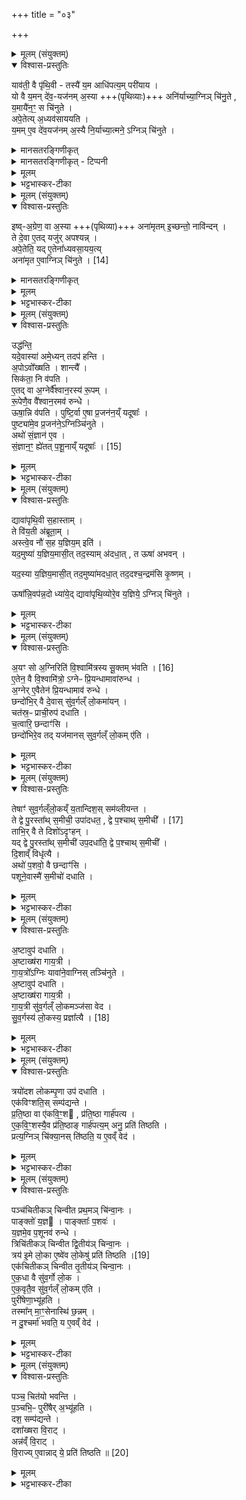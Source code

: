 +++
title = "०३"

+++

<details><summary>मूलम् (संयुक्तम्)</summary>

याव॑ती॒ वै पृ॑थि॒वी तस्यै॑ य॒म आधि॑पत्य॒म्परी॑याय॒ यो वै य॒मन्दे॑व॒यज॑नम॒स्या अनि॑र्याच्या॒ग्निञ्चि॑नु॒ते य॒मायै॑न॒ꣳ॒ स चि॑नु॒तेऽपे॒तेत्य॒ध्यव॑साययति य॒ममे॒व दे॑व॒यज॑नम॒स्यै नि॒र्याच्या॒त्मने॒ऽग्निञ्चि॑नुत
</details>

<details open><summary>विश्वास-प्रस्तुतिः</summary>

याव॑ती॒ वै पृ॑थि॒वी - तस्यै॑ य॒म आधि॑पत्य॒म् परी॑याय ।  
यो वै य॒मन् दे॑व॒-यज॑नम् अ॒स्या +++(पृथिव्याः)+++ अनि॑र्याच्या॒ग्निञ् चि॑नु॒ते ,  
य॒मायै॑न॒ꣳ॒ स चि॑नुते ।  
अपे॒तेत्य् अ॒ध्यव॑साययति ।  
य॒मम् ए॒व दे॑व॒यज॑नम् अ॒स्यै नि॒र्याच्या॒त्मने॒ ऽग्निञ् चि॑नुते ।  
</details>

<details><summary>मानसतरङ्गिणीकृत्</summary>

Whatever is the circumference of the earth Yama has the lordship over that.  
Indeed, he who piles the fire-altar without beseeching Yama for this (a piece of earth) for the sacrifice to the gods  
indeed piles this [altar] for Yama.  
Having beseeched Yama with the [incantation] "Go from here...”,  
for a part of this [earth], he determines the [ritual site] and piles an altar for himself to sacrifice to the gods.
</details>

<details><summary>मानसतरङ्गिणीकृत् - टिप्पनी</summary>

One who meditates on it may attain a philosophical realization. In the RV we have a funerary incantation to yama & the manes which goes by this pratIka. 

While the brAhmaNa mentions the piling of the fire altar, the same incantation is also used to establish the most basic altar: the gArhapatya or the household fire.
</details>


<details><summary>मूलम्</summary>

याव॑ती॒ वै पृ॑थि॒वी तस्यै॑ य॒म आधि॑पत्य॒म् परी॑याय ।  
यो वै य॒मन्दे॑व॒यज॑नम् अ॒स्या अनि॑र्याच्या॒ग्निञ् चि॑नु॒ते , य॒मायै॑न॒ꣳ॒ स चि॑नुते ।  
अपे॒तेत्य॒ध्यव॑साययति ।  
य॒ममे॒व दे॑व॒यज॑नम॒स्यै नि॒र्याच्या॒त्मने॒ ऽग्निञ् चि॑नुते ।  
</details>

<details><summary>भट्टभास्कर-टीका</summary>

1यावती वा इत्यादि ॥ 'अपेत वीत' इति देवयजनाध्यवसानमन्त्रः । यममिति । 'अकथितं च' इति कर्मत्वम् ॥
</details>

<details><summary>मूलम् (संयुक्तम्)</summary>

इष्व॒ग्रेण॒ वा अ॒स्या अना॑मृतमि॒च्छन्तो॒ नावि॑न्द॒न्ते दे॒वा ए॒तद्यजु॑रपश्य॒न्नपे॒तेति॒ यदे॒तेना᳚ध्यवसा॒यय॑ति [14]  
अना॑मृत ए॒वाग्निञ्चि॑नुत॒
</details>

<details open><summary>विश्वास-प्रस्तुतिः</summary>

इष्व्-अ॒ग्रेण॒ वा अ॒स्या +++(पृथिव्या)+++ अना॑मृतम् इ॒च्छन्तो॒ नावि॑न्दन् ।  
ते दे॒वा ए॒तद् यजु॑र् अपश्यन्न् ।  
अपे॒तेति॒ यद् ए॒तेना᳚ध्यवसा॒यय॒त्य्  
अना॑मृत ए॒वाग्निञ् चि॑नुते । [14]   
</details>

<details><summary>मानसतरङ्गिणीकृत्</summary>

[ In spite of] desiring so, they could not find even as much as an arrow-tip of this [earth] without death. [Thus] the gods saw this Yajus, 'Go from here'. If he determines [the ritual site] with this [Yajus], he indeed piles the fire-altar free from death.
</details>


<details><summary>मूलम्</summary>

इष्व॒ग्रेण॒ वा अ॒स्या अना॑मृतमि॒च्छन्तो॒ नावि॑न्दन् ।  
ते दे॒वा ए॒तद् यजु॑रपश्यन्न् ।  
अपे॒तेति॒  
यदे॒तेना᳚ध्यवसा॒यय॒त्य् अना॑मृत ए॒वाग्निञ् चि॑नुते । [14]   
</details>

<details><summary>भट्टभास्कर-टीका</summary>

2इष्वग्रेणेति ॥ इष्वग्रमात्रया अस्याः सम्बन्धिनं एकदेशं अनामृतं अमृतैरपि रहितमिच्छन्तः अन्विच्छन्तोऽपि नाविन्दन् नालभन्त । अनामृत एवेति । प्रेतानामृतप [मृतादप] सारितत्वात् ॥
</details>

<details><summary>मूलम् (संयुक्तम्)</summary>

उद्ध॑न्ति॒ यदे॒वास्या॑ अमे॒ध्यन्तदप॑ हन्त्य॒पोऽवो᳚ख्षति॒ शान्त्यै॒ सिक॑ता॒ नि व॑पत्ये॒तद्वा अ॒ग्नेर्वै᳚श्वान॒रस्य॑ रू॒पꣳ रू॒पेणै॒व वै᳚श्वान॒रमव॑ रुन्द्ध॒ ऊषा॒न्नि व॑पति॒ पुष्टि॒र्वा ए॒षा प्र॒जन॑न॒य्ँयदूषा॒ᳶ पुष्ट्या॑मे॒व प्र॒जन॑ने॒ऽग्निञ्चि॑नु॒तेऽथो॑ सं॒ज्ञान॑ ए॒व सं॒ज्ञान॒ꣳ॒ ह्ये॑तत् [15]  
प॒शू॒नाय्ँयदूषा॒
</details>

<details open><summary>विश्वास-प्रस्तुतिः</summary>

उद्ध॑न्ति॒   
यदे॒वास्या॑ अमे॒ध्यन् तदप॑ हन्ति ।  
अ॒पोऽवो᳚ख्षति । शान्त्यै᳚ ।   
सिक॑ता॒ नि व॑पति ।  
ए॒तद् वा अ॒ग्नेर्वै᳚श्वान॒रस्य॑ रू॒पम् ।  
रू॒पेणै॒व वै᳚श्वान॒रमव॑ रुन्धे ।  
ऊषा॒न्नि व॑पति ।  पुष्टि॒र्वा ए॒षा प्र॒जन॑न॒य्ँ यदूषाः᳚ ।  
पुष्ट्या॑मे॒व प्र॒जन॑ने॒ऽग्निञ्चि॑नुते ।  
अथो॑ सं॒ज्ञान॑ ए॒व ।  
सं॒ज्ञान॒ꣳ॒ ह्ये॑तत् प॒शू॒नाय्ँ यदूषाः᳚ ।  [15]
</details>

<details><summary>मूलम्</summary>

उद्ध॑न्ति॒   
यदे॒वास्या॑ अमे॒ध्यन् तदप॑ हन्ति ।  
अ॒पोऽवो᳚ख्षति । शान्त्यै᳚ ।   
सिक॑ता॒ नि व॑पति ।  
ए॒तद् वा अ॒ग्नेर्वै᳚श्वान॒रस्य॑ रू॒पम् ।  
रू॒पेणै॒व वै᳚श्वान॒रमव॑ रुन्धे ।  
ऊषा॒न्नि व॑पति ।  पुष्टि॒र्वा ए॒षा प्र॒जन॑न॒य्ँ यदूषाः᳚ ।  
पुष्ट्या॑मे॒व प्र॒जन॑ने॒ऽग्निञ्चि॑नुते ।  
अथो॑ सं॒ज्ञान॑ ए॒व ।  
सं॒ज्ञान॒ꣳ॒ ह्ये॑तत् प॒शू॒नाय्ँ यदूषाः᳚ ।  [15]
</details>

<details><summary>भट्टभास्कर-टीका</summary>

3उद्धन्तीत्यादि ॥ गतम् । सिकतादयः सम्भारा गार्हपत्यायतने निवप्तव्याः । पुष्टिर्वा इत्यादि । पुष्टिहेतवः प्रजननहेतवश्चोषाः, तादृशे प्रदेशे अग्निश्चितो भवति तेषां निवपनेन । अथो अपिच । संज्ञान एवेति । अग्निं चिनुत इत्येव । सम्यक् ज्ञायन्ते पशवो यैः तादृशा ऊषाः ॥
</details>

<details><summary>मूलम् (संयुक्तम्)</summary>

द्यावा॑पृथि॒वी स॒हास्ता॒न्ते वि॑य॒ती अ॑ब्रूता॒मस्त्वे॒व नौ॑ स॒ह य॒ज्ञिय॒मिति॒ यद॒मुष्या॑ य॒ज्ञिय॒मासी॒त्तद॒स्याम॑दधा॒त्त ऊषा॑ अभव॒न्यद॒स्या य॒ज्ञिय॒मासी॒त्तद॒मुष्या॑मदधा॒त्तद॒दश्च॒न्द्रम॑सि कृ॒ष्णमूषा᳚न्नि॒वप॑न्न॒दो ध्या॑ये॒द्द्यावा॑पृथि॒व्योरे॒व य॒ज्ञिये॒ऽग्निञ्चि॑नुते॒
</details>

<details open><summary>विश्वास-प्रस्तुतिः</summary>

द्यावा॑पृथि॒वी स॒हास्ताम् ।  
ते वि॑य॒ती अ॑ब्रूता॒म् ।  
अस्त्वे॒व नौ॑ स॒ह य॒ज्ञिय॒म् इति॑ ।   
यद॒मुष्या॑ य॒ज्ञिय॒मासी॒त् तद॒स्याम् अ॑दधा॒त् , त ऊषा॑ अभवन् ।  

यद॒स्या य॒ज्ञिय॒मासी॒त् तद॒मुष्या॑मदधा॒त् तद॒दश्च॒न्द्रम॑सि कृ॒ष्णम् ।  

ऊषा᳚न्नि॒वप॑न्न॒दो ध्या॑ये॒द् द्यावा॑पृथि॒व्योरे॒व य॒ज्ञिये॒ ऽग्निञ् चि॑नुते ।  
</details>

<details><summary>मूलम्</summary>

द्यावा॑पृथि॒वी स॒हास्ताम् ।  
ते वि॑य॒ती अ॑ब्रूता॒म् ।  
अस्त्वे॒व नौ॑ स॒ह य॒ज्ञिय॒म् इति॑ ।   
यद॒मुष्या॑ य॒ज्ञिय॒मासी॒त् तद॒स्याम् अ॑दधा॒त् , त ऊषा॑ अभवन् ।  

यद॒स्या य॒ज्ञिय॒मासी॒त् तद॒मुष्या॑मदधा॒त् तद॒दश्च॒न्द्रम॑सि कृ॒ष्णम् ।  

ऊषा᳚न्नि॒वप॑न्न॒दो ध्या॑ये॒द् द्यावा॑पृथि॒व्योरे॒व य॒ज्ञिये॒ ऽग्निञ् चि॑नुते ।  
</details>

<details><summary>भट्टभास्कर-टीका</summary>

4द्यावापृथिवी इत्यादि ॥ वियती वियत्यौ विगच्छन्त्यौ । 'वा छन्दसि' इति पूर्वसवर्ण्दीर्घत्वम् । 'शतुरनुमः' इति नद्या उदात्तत्वम् । 'देवताद्वन्द्वे च' इति द्यावापृथिवीशब्द आद्युदात्तः । अस्त्वेवेति । नौ आवयोः यद्यज्ञियं यज्ञार्हं रूपं तत्सहैवास्त्विति विश्लेषारम्भे अब्रूताम् । यदित्यादि । गतम् । अदो ध्यायेदिति । यददः चन्द्रमसि कृष्णं तदिहास्त्विति ॥
</details>

<details><summary>मूलम् (संयुक्तम्)</summary>

ऽयꣳ सो अ॒ग्निरिति॑ वि॒श्वामि॑त्रस्य [16]  
सू॒क्तम्भ॑वत्ये॒तेन॒ वै वि॒श्वामि॑त्रो॒ऽग्नेᳶ प्रि॒यन्धामावा॑रुन्द्धा॒ग्नेरे॒वैतेन॑ प्रि॒यन्धामाव॑ रुन्द्धे॒ छन्दो॑भि॒र्वै दे॒वास्सु॑व॒र्गल्ँलो॒कमा॑य॒ञ्चत॑स्र॒ᳶ प्राची॒रुप॑ दधाति च॒त्वारि॒ छन्दाꣳ॑सि॒ छन्दो॑भिरे॒व तद्यज॑मानस्सुव॒र्गल्ँलो॒कमे॑ति॒
</details>

<details open><summary>विश्वास-प्रस्तुतिः</summary>

अ॒यꣳ सो अ॒ग्निरिति॑ वि॒श्वामि॑त्रस्य  सू॒क्तम् भ॑वति । [16]  
ए॒तेन॒ वै वि॒श्वामि॑त्रो॒ ऽग्नेᳶ प्रि॒यन्धामावा॑रुन्ध ।  
अ॒ग्नेर् ए॒वैतेन॑ प्रि॒यन्धामाव॑ रुन्धे ।  
छन्दो॑भि॒र् वै दे॒वास् सु॑व॒र्गल्ँ लो॒कमा॑यन् ।  
चत॑स्र॒ᳶ प्राची॒रुप॑ दधाति ।  
च॒त्वारि॒ छन्दाꣳ॑सि ।  
छन्दो॑भिरे॒व तद् यज॑मानस् सुव॒र्गल्ँ लो॒कम् ए॑ति ।  
</details>

<details><summary>मूलम्</summary>

अ॒यꣳ सो अ॒ग्निरिति॑ वि॒श्वामि॑त्रस्य  सू॒क्तम् भ॑वति । [16]  
ए॒तेन॒ वै वि॒श्वामि॑त्रो॒ ऽग्नेᳶ प्रि॒यन्धामावा॑रुन्ध ।  
अ॒ग्नेर् ए॒वैतेन॑ प्रि॒यन्धामाव॑ रुन्धे ।  
छन्दो॑भि॒र् वै दे॒वास् सु॑व॒र्गल्ँ लो॒कमा॑यन् ।  
चत॑स्र॒ᳶ प्राची॒रुप॑ दधाति ।  
च॒त्वारि॒ छन्दाꣳ॑सि ।  
छन्दो॑भिरे॒व तद् यज॑मानस् सुव॒र्गल्ँ लो॒कम् ए॑ति ।  
</details>

<details><summary>भट्टभास्कर-टीका</summary>

5अयं स इत्यादि ॥ एतद्विश्वामित्रस्य सूक्तं षडृचम् । आद्याभिः चतसृभिः गार्हपत्यचितौ चतस्रः प्राचीर्याः पुनरिष्टकाः प्रतिमन्त्रमुपदधाति । 'मित्रे चर्षौ' इति पूर्वपदस्य दीर्घत्वम् । अन्तोदात्तत्वं च । चतुस्सङ्ख्यान्वयाच्छन्दोलाभः ॥
</details>

<details><summary>मूलम् (संयुक्तम्)</summary>

तेषाꣳ॑ सुव॒र्गल्ँलो॒कय्ँय॒तान्दिश॒स्सम॑व्लीयन्त॒ ते द्वे पु॒रस्ता᳚थ्स॒मीची॒ उपा॑दधत॒ द्वे [17]  
प॒श्चाथ्स॒मीची॒ ताभि॒र्वै ते दिशो॑ऽदृꣳह॒न्॒यद्द्वे पु॒रस्ता᳚थ्स॒मीची॑ उप॒दधा॑ति॒ द्वे प॒श्चाथ्स॒मीची॑ दि॒शाव्ँविधृ॑त्या॒ अथो॑ प॒शवो॒ वै छन्दाꣳ॑सि पशूने॒वास्मै॑ स॒मीचो॑ दधात्य
</details>

<details open><summary>विश्वास-प्रस्तुतिः</summary>

तेषाꣳ॑ सुव॒र्गल्ँलो॒कय्ँ य॒तान्दिश॒स् सम॑व्लीयन्त ।  
ते द्वे पु॒रस्ता᳚थ् स॒मीची॒ उपा॑दधत॒ , द्वे  प॒श्चाथ् स॒मीची᳚ । [17]  
ताभि॒र् वै ते दिशो॑ऽदृꣳहन् ।  
यद् द्वे पु॒रस्ता᳚थ् स॒मीची॑ उप॒दधा॑ति॒ द्वे प॒श्चाथ् स॒मीची᳚ ।   
दि॒शाव्ँ विधृ॑त्यै ।  
अथो॑ प॒शवो॒ वै छन्दाꣳ॑सि ।   
पशूने॒वास्मै॑ स॒मीचो॑ दधाति ।  
</details>

<details><summary>मूलम्</summary>

तेषाꣳ॑ सुव॒र्गल्ँलो॒कय्ँ य॒तान्दिश॒स् सम॑व्लीयन्त ।  
ते द्वे पु॒रस्ता᳚थ् स॒मीची॒ उपा॑दधत॒ , द्वे  प॒श्चाथ् स॒मीची᳚ । [17]  
ताभि॒र् वै ते दिशो॑ऽदृꣳहन् ।  
यद् द्वे पु॒रस्ता᳚थ् स॒मीची॑ उप॒दधा॑ति॒ द्वे प॒श्चाथ् स॒मीची᳚ ।   
दि॒शाव्ँ विधृ॑त्यै ।  
अथो॑ प॒शवो॒ वै छन्दाꣳ॑सि ।   
पशूने॒वास्मै॑ स॒मीचो॑ दधाति ।  
</details>

<details><summary>भट्टभास्कर-टीका</summary>

6तेषामिति ॥ देवानां यतां गच्छताम् । 'शतुरनुमः' इति विभक्तेरुदात्तत्त्वम् । समव्लीयन्त, व्ली विशरणे । त इति । देवाः पुरस्तात् पूर्वस्यां दिशि द्वे इष्टके सङ्गते दक्षिणामुत्तरां चोपादधत 'चिदसि, परिचिदसि' इत्याभ्याम् । ताभिः इष्टकाभिः । अथो अपि च । चतुस्सङ्ख्यान्वयात् पश्चात्तु [पशुसाधन] छन्दोलाभः ॥
</details>

<details><summary>मूलम् (संयुक्तम्)</summary>

अ॒ष्टावुप॑ दधात्य॒ष्टाख्ष॑रा गाय॒त्री गा॑य॒त्रो᳚ऽग्निर्यावा॑ने॒वाग्निस्तञ्चि॑नुते॒ऽष्टावुप॑ दधात्य॒ष्टाख्ष॑रा गाय॒त्री गा॑य॒त्री सु॑व॒र्गल्ँलो॒कमञ्ज॑सा वेद सुव॒र्गस्य॑ लो॒कस्य॑ [18]  
प्रज्ञा᳚त्यै॒
</details>

<details open><summary>विश्वास-प्रस्तुतिः</summary>

अ॒ष्टावुप॑ दधाति ।  
अ॒ष्टाख्ष॑रा गाय॒त्री ।  
गा॒य॒त्रो᳚ऽग्निः यावा॑ने॒वाग्निस् तञ्चि॑नुते ।   
अ॒ष्टावुप॑ दधाति ।  
अ॒ष्टाख्ष॑रा गाय॒त्री ।  
गा॒य॒त्री सु॑व॒र्गल्ँ लो॒कमञ्ज॑सा वेद ।  
सु॒व॒र्गस्य॑ लो॒कस्य॒ प्रज्ञा᳚त्यै । [18]  
</details>

<details><summary>मूलम्</summary>

अ॒ष्टावुप॑ दधाति ।  
अ॒ष्टाख्ष॑रा गाय॒त्री ।  
गा॒य॒त्रो᳚ऽग्निः यावा॑ने॒वाग्निस् तञ्चि॑नुते ।   
अ॒ष्टावुप॑ दधाति ।  
अ॒ष्टाख्ष॑रा गाय॒त्री ।  
गा॒य॒त्री सु॑व॒र्गल्ँ लो॒कमञ्ज॑सा वेद ।  
सु॒व॒र्गस्य॑ लो॒कस्य॒ प्रज्ञा᳚त्यै । [18]  
</details>

<details><summary>भट्टभास्कर-टीका</summary>

7अष्टावित्यादि ॥ गतम् । अञ्जसेति । ऋजुना मार्गेण ॥
</details>

<details><summary>मूलम् (संयुक्तम्)</summary>

त्रयो॑दश लोकम्पृ॒णा उप॑ दधा॒त्येक॑विꣳशति॒स्सम्प॑द्यन्ते प्रति॒ष्ठा वा ए॑कवि॒ꣳ॒शᳶ प्र॑ति॒ष्ठा गार्ह॑पत्य एकवि॒ꣳ॒शस्यै॒व प्र॑ति॒ष्ठाङ्गार्ह॑पत्य॒मनु॒ प्रति॑ तिष्ठति॒ प्रत्य॒ग्निञ्चि॑क्या॒नस्ति॑ष्ठति॒ य ए॒वव्ँवेद॒
</details>

<details open><summary>विश्वास-प्रस्तुतिः</summary>

त्रयो॑दश लोकम्पृ॒णा उप॑ दधाति ।   
एक॑विꣳशति॒स् सम्प॑द्यन्ते ।  
प्र॒ति॒ष्ठा वा ए॑कवि॒ꣳ॒श , प्र॑ति॒ष्ठा गार्ह॑पत्य ।  
ए॒क॒वि॒ꣳ॒शस्यै॒व प्र॑ति॒ष्ठाङ् गार्ह॑पत्य॒म् अनु॒ प्रति॑ तिष्ठति ।  
प्रत्य॒ग्निञ् चि॑क्या॒नस् ति॑ष्ठति॒ य ए॒वव्ँ वेद॑ ।  
</details>

<details><summary>मूलम्</summary>

त्रयो॑दश लोकम्पृ॒णा उप॑ दधाति ।   
एक॑विꣳशति॒स् सम्प॑द्यन्ते ।  
प्र॒ति॒ष्ठा वा ए॑कवि॒ꣳ॒श , प्र॑ति॒ष्ठा गार्ह॑पत्य ।  
ए॒क॒वि॒ꣳ॒शस्यै॒व प्र॑ति॒ष्ठाङ् गार्ह॑पत्य॒म् अनु॒ प्रति॑ तिष्ठति ।  
प्रत्य॒ग्निञ् चि॑क्या॒नस् ति॑ष्ठति॒ य ए॒वव्ँ वेद॑ ।  
</details>

<details><summary>भट्टभास्कर-टीका</summary>

8त्रयोदशेति ॥ इमावष्टौ एका चितिः । त्रयोदशभिः लोकंपृणाभिः प्रदक्षिणं चिनोति 'लोकं पृण' इत्यनया । लोकं स्थानं अन्याभिः अनाक्रान्तमवकाशं पृणति पूरयतीति लोकंपृणा । इगुपधलक्षणः कः । छान्दसो द्वितीयाया अलुक् । 'लोकस्य पृणे मुम्वक्तव्यः' इति मुम् । त्रयश्च दश च त्रयोदश । 'सङ्ख्या' इति पूर्वपदप्रकृतिस्वरत्वम् । एकविंशतिरिति । प्रतिष्ठेति । तद्धेतुत्वात्ताच्छब्द्यम् । एकविंशस्य प्रतिष्ठां गार्हपत्यं च अनुप्रतिष्ठितो भवति । एवं वेदिता अग्निं चितवान् प्रतिष्ठितो भवति । 'विभाषा चेः' इति लिटि कुत्वम् ॥
</details>

<details><summary>मूलम् (संयुक्तम्)</summary>

पञ्च॑चितीकञ्चिन्वीत प्रथ॒मञ्चि॑न्वा॒नᳶ पाङ्क्तो॑ य॒ज्ञᳶ पाङ्क्ताः᳚ प॒शवो॑ य॒ज्ञमे॒व प॒शूनव॑ रुन्द्धे॒ त्रिचि॑तीकञ्चिन्वीत द्वि॒तीय॑ञ्चिन्वा॒नस्त्रय॑ इ॒मे लो॒का ए॒ष्वे॑व लो॒केषु॑ [19]  
प्रति॑ तिष्ठ॒त्येक॑चितीकञ्चिन्वीत तृ॒तीय॑ञ्चिन्वा॒न ए॑क॒धा वै सु॑व॒र्गो लो॒क ए॑क॒वृतै॒व सु॑व॒र्गल्ँलो॒कमे॑ति॒ पुरी॑षेणा॒भ्यू॑हति॒ तस्मा᳚न्मा॒ꣳ॒सेनास्थि॑ छ॒न्नन्न दु॒श्चर्मा॑ भवति॒ य ए॒वव्ँवेद॒
</details>

<details open><summary>विश्वास-प्रस्तुतिः</summary>

पञ्च॑चितीकञ् चिन्वीत प्रथ॒मञ् चि॑न्वा॒नः ।  
पाङ्क्तो॑ य॒ज्ञ । पाङ्क्ताः᳚ प॒शवः॑ ।  
य॒ज्ञमे॒व प॒शूनव॑ रुन्धे ।  
त्रिचि॑तीकञ् चिन्वीत द्वि॒तीय॑ञ् चिन्वा॒नः ।  
त्रय॑ इ॒मे लो॒का ए॒ष्वे॑व लो॒केषु॑ प्रति॑ तिष्ठति ।[19]   
एक॑चितीकञ् चिन्वीत तृ॒तीय॑ञ् चिन्वा॒नः ।  
ए॒क॒धा वै सु॑व॒र्गो लो॒क ।  
ए॒क॒वृतै॒व सु॑व॒र्गल्ँ लो॒कम् ए॑ति ।  
पुरी॑षेणा॒भ्यू॑हति ।  
तस्मा᳚न् मा॒ꣳ॒सेनास्थि॑ छ॒न्नम् ।  
न दु॒श्चर्मा॑ भवति॒ य ए॒वव्ँ वेद॑ ।  
</details>

<details><summary>मूलम्</summary>

पञ्च॑चितीकञ् चिन्वीत प्रथ॒मञ् चि॑न्वा॒नः ।  
पाङ्क्तो॑ य॒ज्ञ । पाङ्क्ताः᳚ प॒शवः॑ ।  
य॒ज्ञमे॒व प॒शूनव॑ रुन्धे ।  
त्रिचि॑तीकञ् चिन्वीत द्वि॒तीय॑ञ् चिन्वा॒नः ।  
त्रय॑ इ॒मे लो॒का ए॒ष्वे॑व लो॒केषु॑ प्रति॑ तिष्ठति ।[19]   
एक॑चितीकञ् चिन्वीत तृ॒तीय॑ञ् चिन्वा॒नः ।  
ए॒क॒धा वै सु॑व॒र्गो लो॒क ।  
ए॒क॒वृतै॒व सु॑व॒र्गल्ँ लो॒कम् ए॑ति ।  
पुरी॑षेणा॒भ्यू॑हति ।  
तस्मा᳚न् मा॒ꣳ॒सेनास्थि॑ छ॒न्नम् ।  
न दु॒श्चर्मा॑ भवति॒ य ए॒वव्ँ वेद॑ ।  
</details>

<details><summary>भट्टभास्कर-टीका</summary>

9पञ्चचितीकमिति ॥ 'चितेः कपि' इति दीर्घत्वम् । पाङ्क्तो यज्ञ इति । धानादिपञ्चकसाध्यत्वात् । पङ्क्तिशब्द उत्सादिः । एकधेति । एकेन प्रकारेण वर्तन्ते । एकवृतैवेति । एकधैव वृताम् । पुरीषेणेति । पुरीषया मृत्तिकया । दुश्चर्मेति । 'परादिश्छन्दसि' इत्युत्तरपदाद्युदात्तत्वम् ॥
</details>

<details><summary>मूलम् (संयुक्तम्)</summary>

पञ्च॒ चित॑यो भवन्ति प॒ञ्चभि॒ᳶ पुरी॑षैर॒भ्यू॑हति॒ दश॒ सम्प॑द्यन्ते॒ दशा᳚ख्षरा वि॒राडन्न॑व्ँवि॒राड्वि॒राज्ये॒वान्नाद्ये॒ प्रति॑ तिष्ठति ॥ [20]  
</details>

<details open><summary>विश्वास-प्रस्तुतिः</summary>

पञ्च॒ चित॑यो भवन्ति ।  
प॒ञ्चभि॒ᳶ पुरी॑षैर् अ॒भ्यू॑हति ।  
दश॒ सम्प॑द्यन्ते ।  
दशा᳚ख्षरा वि॒राट् ।  
अन्न॑व्ँ वि॒राट् ।  
वि॒राज्य् ए॒वान्नाद् ये॒ प्रति॑ तिष्ठति ॥ [20]  
</details>

<details><summary>मूलम्</summary>

पञ्च॒ चित॑यो भवन्ति ।  
प॒ञ्चभि॒ᳶ पुरी॑षैर् अ॒भ्यू॑हति ।  
दश॒ सम्प॑द्यन्ते ।  
दशा᳚ख्षरा वि॒राट् ।  
अन्न॑व्ँ वि॒राट् ।  
वि॒राज्य् ए॒वान्नाद् ये॒ प्रति॑ तिष्ठति ॥ [20]  
</details>

<details><summary>भट्टभास्कर-टीका</summary>

10पञ्च चितय इत्यादि ॥ गतम् । 'झल्युपोत्तमम्' इति उपोत्तमस्योदात्तत्वम् ॥

इति पञ्चमे द्वितीये तृतीयोनुवाकः ॥  
</details>
